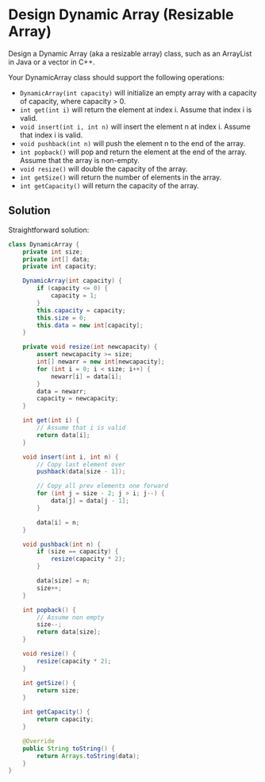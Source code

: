 # Design Dynamic Array (Resizable Array)

Design a Dynamic Array (aka a resizable array) class, such as an ArrayList in Java or a vector in C++.

Your DynamicArray class should support the following operations:
- `DynamicArray(int capacity)` will initialize an empty array with a capacity of capacity, where capacity > 0.
- `int get(int i)` will return the element at index i. Assume that index i is valid.
- `void insert(int i, int n)` will insert the element n at index i. Assume that index i is valid.
- `void pushback(int n)` will push the element n to the end of the array.
- `int popback()` will pop and return the element at the end of the array. Assume that the array is non-empty.
- `void resize()` will double the capacity of the array.
- `int getSize()` will return the number of elements in the array.
- `int getCapacity()` will return the capacity of the array.

## Solution
Straightforward solution:
```java
class DynamicArray {
    private int size;
    private int[] data;
    private int capacity;

    DynamicArray(int capacity) {
        if (capacity <= 0) {
            capacity = 1;
        }
        this.capacity = capacity;
        this.size = 0;
        this.data = new int[capacity];
    }

    private void resize(int newcapacity) {
        assert newcapacity >= size;
        int[] newarr = new int[newcapacity];
        for (int i = 0; i < size; i++) {
            newarr[i] = data[i];
        }
        data = newarr;
        capacity = newcapacity;
    }

    int get(int i) {
        // Assume that i is valid
        return data[i];
    }

    void insert(int i, int n) {
        // Copy last element over
        pushback(data[size - 1]);

        // Copy all prev elements one forward
        for (int j = size - 2; j > i; j--) {
            data[j] = data[j - 1];
        }

        data[i] = n;
    }

    void pushback(int n) {
        if (size == capacity) {
            resize(capacity * 2);
        }

        data[size] = n;
        size++;
    }

    int popback() {
        // Assume non empty
        size--;
        return data[size];
    }

    void resize() {
        resize(capacity * 2);
    }

    int getSize() {
        return size;
    }

    int getCapacity() {
        return capacity;
    }

    @Override
    public String toString() {
        return Arrays.toString(data);
    }
}
```
